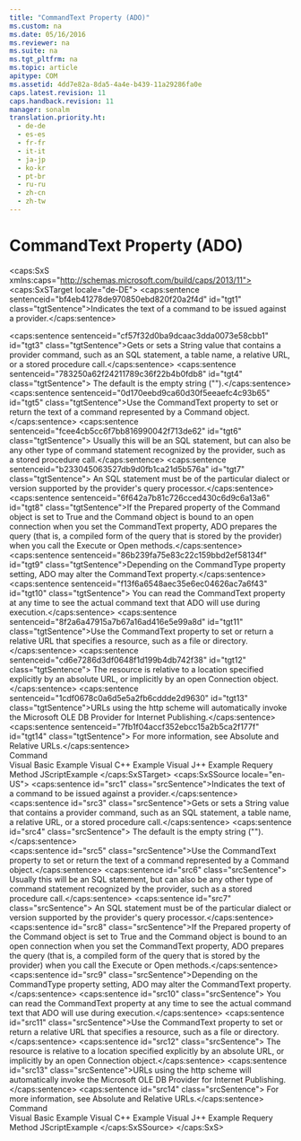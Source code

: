 ```yaml
---
title: "CommandText Property (ADO)"
ms.custom: na
ms.date: 05/16/2016
ms.reviewer: na
ms.suite: na
ms.tgt_pltfrm: na
ms.topic: article
apitype: COM
ms.assetid: 4dd7e82a-8da5-4a4e-b439-11a29286fa0e
caps.latest.revision: 11
caps.handback.revision: 11
manager: sonalm
translation.priority.ht: 
  - de-de
  - es-es
  - fr-fr
  - it-it
  - ja-jp
  - ko-kr
  - pt-br
  - ru-ru
  - zh-cn
  - zh-tw
---
```

# CommandText Property (ADO)
<?xml version="1.0" encoding="utf-8"?>
<caps:SxS xmlns:caps="http://schemas.microsoft.com/build/caps/2013/11">
  <caps:SxSTarget locale="de-DE">
    <developerReferenceWithoutSyntaxDocument xsi:schemaLocation="http://ddue.schemas.microsoft.com/authoring/2003/5 http://dduestorage.blob.core.windows.net/ddueschema/developer.xsd" xmlns="http://ddue.schemas.microsoft.com/authoring/2003/5" xmlns:xlink="http://www.w3.org/1999/xlink" xmlns:xsi="http://www.w3.org/2001/XMLSchema-instance">
      <introduction>
        <para>
          <caps:sentence sentenceid="bf4eb41278de970850ebd820f20a2f4d" id="tgt1" class="tgtSentence">Indicates the text of a command to be issued against a provider.</caps:sentence>
        </para>
      </introduction>
      <section>
        <title>
          <caps:sentence sentenceid="6f253c84dca33d0cd6f1b864ea701e8a" id="tgt2" class="tgtSentence">Settings and Return Values</caps:sentence>
        </title>
        <content>
          <para>
            <caps:sentence sentenceid="cf57f32d0ba9dcaac3dda0073e58cbb1" id="tgt3" class="tgtSentence">Gets or sets a <languageKeyword>String</languageKeyword> value that contains a provider command, such as an SQL statement, a table name, a relative URL, or a stored procedure call.</caps:sentence>
            <caps:sentence sentenceid="783250a62f24211789c36f22b4b0fdb8" id="tgt4" class="tgtSentence"> The default is the empty string ("").</caps:sentence>
          </para>
        </content>
      </section>
      <languageReferenceRemarks>
        <content>
          <para>
            <caps:sentence sentenceid="0d170eebd9ca60d30f5eeaefc4c93b65" id="tgt5" class="tgtSentence">Use the <unmanagedCodeEntityReference>CommandText</unmanagedCodeEntityReference> property to set or return the text of a command represented by a <legacyLink xlink:href="a02c22fb-542d-465e-a629-30fd59dcbebf">Command</legacyLink> object.</caps:sentence>
            <caps:sentence sentenceid="fcee4cb5cc6f7bb816990042f713de62" id="tgt6" class="tgtSentence"> Usually this will be an SQL statement, but can also be any other type of command statement recognized by the provider, such as a stored procedure call.</caps:sentence>
            <caps:sentence sentenceid="b233045063527db9d0fb1ca21d5b576a" id="tgt7" class="tgtSentence"> An SQL statement must be of the particular dialect or version supported by the provider's query processor.</caps:sentence>
          </para>
          <para>
            <caps:sentence sentenceid="6f642a7b81c726cced430c6d9c6a13a6" id="tgt8" class="tgtSentence">If the <legacyLink xlink:href="11ca8825-765e-4bb4-a6ce-3f6564ad8755">Prepared</legacyLink> property of the <unmanagedCodeEntityReference>Command</unmanagedCodeEntityReference> object is set to <languageKeyword>True</languageKeyword> and the <unmanagedCodeEntityReference>Command</unmanagedCodeEntityReference> object is bound to an open connection when you set the <unmanagedCodeEntityReference>CommandText</unmanagedCodeEntityReference> property, ADO prepares the query (that is, a compiled form of the query that is stored by the provider) when you call the <legacyLink xlink:href="f84a5ff3-0528-4ad7-9bea-9a15103378dd">Execute</legacyLink> or <legacyLink xlink:href="663defab-5545-4973-9036-24d5882c9737">Open</legacyLink> methods.</caps:sentence>
          </para>
          <para>
            <caps:sentence sentenceid="86b239fa75e83c22c159bbd2ef58134f" id="tgt9" class="tgtSentence">Depending on the <legacyLink xlink:href="ca44809c-8647-48b6-a7fb-0be70a02f53e">CommandType</legacyLink> property setting, ADO may alter the <unmanagedCodeEntityReference>CommandText</unmanagedCodeEntityReference> property.</caps:sentence>
            <caps:sentence sentenceid="f13f6a6548aec35e6ec04626ac7a6f43" id="tgt10" class="tgtSentence"> You can read the <unmanagedCodeEntityReference>CommandText</unmanagedCodeEntityReference> property at any time to see the actual command text that ADO will use during execution.</caps:sentence>
          </para>
          <para>
            <caps:sentence sentenceid="8f2a6a47915a7b67a16ad416e5e99a8d" id="tgt11" class="tgtSentence">Use the <unmanagedCodeEntityReference>CommandText</unmanagedCodeEntityReference> property to set or return a relative URL that specifies a resource, such as a file or directory.</caps:sentence>
            <caps:sentence sentenceid="cd6e7286d3df0648f1d199b4db742f38" id="tgt12" class="tgtSentence"> The resource is relative to a location specified explicitly by an absolute URL, or implicitly by an open <legacyLink xlink:href="ef6b1824-5b12-43db-89d7-8f3d13896d4d">Connection</legacyLink> object.</caps:sentence>
          </para>
          <alert class="note">
            <para>
              <caps:sentence sentenceid="1cdf0678c0a6d5e5a2fb6cddde2d9630" id="tgt13" class="tgtSentence">URLs using the http scheme will automatically invoke the <legacyLink xlink:href="66a208d9-b580-4655-a41e-1d36e5b5bfca">Microsoft OLE DB Provider for Internet Publishing</legacyLink>.</caps:sentence>
              <caps:sentence sentenceid="7fb1f04accf352ebcc15a2b5ca2f177f" id="tgt14" class="tgtSentence"> For more information, see <legacyLink xlink:href="6a34a7ef-50cc-4c3d-82f7-106b9a8f3caf">Absolute and Relative URLs</legacyLink>.</caps:sentence>
            </para>
          </alert>
        </content>
      </languageReferenceRemarks>
      <section>
        <title>
          <caps:sentence sentenceid="2f342d3be839cc5b67ae0de7d404b8e6" id="tgt15" class="tgtSentence">Applies To</caps:sentence>
        </title>
        <content>
          <para>
            <link xlink:href="a02c22fb-542d-465e-a629-30fd59dcbebf">Command</link>
          </para>
        </content>
      </section>
      <relatedTopics>
        <link xlink:href="dade4531-0bcc-4a52-8f86-b110ba2a3f9d">Visual Basic Example</link>
        <link xlink:href="0d9917c4-9ef0-4d7a-b4ce-4f1fa6ce1817">Visual C++ Example</link>
        <link xlink:href="69a4a219-8d52-401b-9e92-2ef415f68b05">Visual J++ Example</link>
        <link xlink:href="d81ab76f-1aa8-4ccf-92ec-b65254dc3ea1">Requery Method</link>
        <link xlink:href="ea74e2a3-c965-43aa-9076-26a084b48ad8">JScriptExample</link>
      </relatedTopics>
    </developerReferenceWithoutSyntaxDocument>
  </caps:SxSTarget>
  <caps:SxSSource locale="en-US">
    <developerReferenceWithoutSyntaxDocument xsi:schemaLocation="http://ddue.schemas.microsoft.com/authoring/2003/5 http://dduestorage.blob.core.windows.net/ddueschema/developer.xsd" xmlns="http://ddue.schemas.microsoft.com/authoring/2003/5" xmlns:xlink="http://www.w3.org/1999/xlink" xmlns:xsi="http://www.w3.org/2001/XMLSchema-instance">
      <introduction>
        <para>
          <caps:sentence id="src1" class="srcSentence">Indicates the text of a command to be issued against a provider.</caps:sentence>
        </para>
      </introduction>
      <section>
        <title>
          <caps:sentence id="src2" class="srcSentence">Settings and Return Values</caps:sentence>
        </title>
        <content>
          <para>
            <caps:sentence id="src3" class="srcSentence">Gets or sets a <languageKeyword>String</languageKeyword> value that contains a provider command, such as an SQL statement, a table name, a relative URL, or a stored procedure call.</caps:sentence>
            <caps:sentence id="src4" class="srcSentence"> The default is the empty string ("").</caps:sentence>
          </para>
        </content>
      </section>
      <languageReferenceRemarks>
        <content>
          <para>
            <caps:sentence id="src5" class="srcSentence">Use the <unmanagedCodeEntityReference>CommandText</unmanagedCodeEntityReference> property to set or return the text of a command represented by a <legacyLink xlink:href="a02c22fb-542d-465e-a629-30fd59dcbebf">Command</legacyLink> object.</caps:sentence>
            <caps:sentence id="src6" class="srcSentence"> Usually this will be an SQL statement, but can also be any other type of command statement recognized by the provider, such as a stored procedure call.</caps:sentence>
            <caps:sentence id="src7" class="srcSentence"> An SQL statement must be of the particular dialect or version supported by the provider's query processor.</caps:sentence>
          </para>
          <para>
            <caps:sentence id="src8" class="srcSentence">If the <legacyLink xlink:href="11ca8825-765e-4bb4-a6ce-3f6564ad8755">Prepared</legacyLink> property of the <unmanagedCodeEntityReference>Command</unmanagedCodeEntityReference> object is set to <languageKeyword>True</languageKeyword> and the <unmanagedCodeEntityReference>Command</unmanagedCodeEntityReference> object is bound to an open connection when you set the <unmanagedCodeEntityReference>CommandText</unmanagedCodeEntityReference> property, ADO prepares the query (that is, a compiled form of the query that is stored by the provider) when you call the <legacyLink xlink:href="f84a5ff3-0528-4ad7-9bea-9a15103378dd">Execute</legacyLink> or <legacyLink xlink:href="663defab-5545-4973-9036-24d5882c9737">Open</legacyLink> methods.</caps:sentence>
          </para>
          <para>
            <caps:sentence id="src9" class="srcSentence">Depending on the <legacyLink xlink:href="ca44809c-8647-48b6-a7fb-0be70a02f53e">CommandType</legacyLink> property setting, ADO may alter the <unmanagedCodeEntityReference>CommandText</unmanagedCodeEntityReference> property.</caps:sentence>
            <caps:sentence id="src10" class="srcSentence"> You can read the <unmanagedCodeEntityReference>CommandText</unmanagedCodeEntityReference> property at any time to see the actual command text that ADO will use during execution.</caps:sentence>
          </para>
          <para>
            <caps:sentence id="src11" class="srcSentence">Use the <unmanagedCodeEntityReference>CommandText</unmanagedCodeEntityReference> property to set or return a relative URL that specifies a resource, such as a file or directory.</caps:sentence>
            <caps:sentence id="src12" class="srcSentence"> The resource is relative to a location specified explicitly by an absolute URL, or implicitly by an open <legacyLink xlink:href="ef6b1824-5b12-43db-89d7-8f3d13896d4d">Connection</legacyLink> object.</caps:sentence>
          </para>
          <alert class="note">
            <para>
              <caps:sentence id="src13" class="srcSentence">URLs using the http scheme will automatically invoke the <legacyLink xlink:href="66a208d9-b580-4655-a41e-1d36e5b5bfca">Microsoft OLE DB Provider for Internet Publishing</legacyLink>.</caps:sentence>
              <caps:sentence id="src14" class="srcSentence"> For more information, see <legacyLink xlink:href="6a34a7ef-50cc-4c3d-82f7-106b9a8f3caf">Absolute and Relative URLs</legacyLink>.</caps:sentence>
            </para>
          </alert>
        </content>
      </languageReferenceRemarks>
      <section>
        <title>
          <caps:sentence id="src15" class="srcSentence">Applies To</caps:sentence>
        </title>
        <content>
          <para>
            <link xlink:href="a02c22fb-542d-465e-a629-30fd59dcbebf">Command</link>
          </para>
        </content>
      </section>
      <relatedTopics>
        <link xlink:href="dade4531-0bcc-4a52-8f86-b110ba2a3f9d">Visual Basic Example</link>
        <link xlink:href="0d9917c4-9ef0-4d7a-b4ce-4f1fa6ce1817">Visual C++ Example</link>
        <link xlink:href="69a4a219-8d52-401b-9e92-2ef415f68b05">Visual J++ Example</link>
        <link xlink:href="d81ab76f-1aa8-4ccf-92ec-b65254dc3ea1">Requery Method</link>
        <link xlink:href="ea74e2a3-c965-43aa-9076-26a084b48ad8">JScriptExample</link>
      </relatedTopics>
    </developerReferenceWithoutSyntaxDocument>
  </caps:SxSSource>
</caps:SxS>